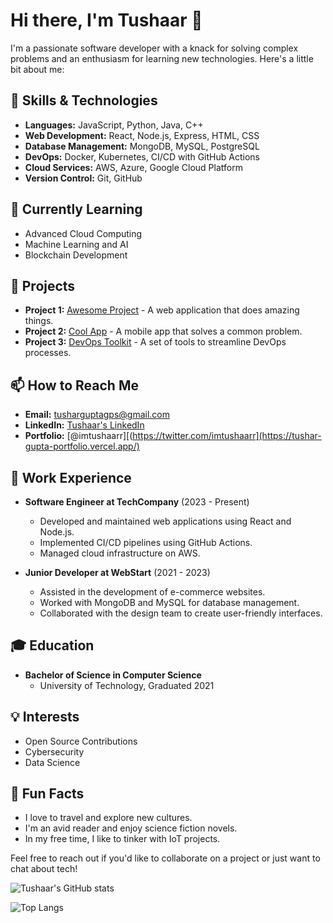 # Hi there, I'm Tushaar 👋

I'm a passionate software developer with a knack for solving complex problems and an enthusiasm for learning new technologies. Here's a little bit about me:

## 🚀 Skills & Technologies

- **Languages:** JavaScript, Python, Java, C++
- **Web Development:** React, Node.js, Express, HTML, CSS
- **Database Management:** MongoDB, MySQL, PostgreSQL
- **DevOps:** Docker, Kubernetes, CI/CD with GitHub Actions
- **Cloud Services:** AWS, Azure, Google Cloud Platform
- **Version Control:** Git, GitHub

## 🌱 Currently Learning

- Advanced Cloud Computing
- Machine Learning and AI
- Blockchain Development

## 🔭 Projects

- **Project 1:** [Awesome Project](https://github.com/imtushaarr/awesome-project) - A web application that does amazing things.
- **Project 2:** [Cool App](https://github.com/imtushaarr/cool-app) - A mobile app that solves a common problem.
- **Project 3:** [DevOps Toolkit](https://github.com/imtushaarr/devops-toolkit) - A set of tools to streamline DevOps processes.

## 📫 How to Reach Me

- **Email:** tusharguptagps@gmail.com
- **LinkedIn:** [Tushaar's LinkedIn](https://www.linkedin.com/in/imtushaarr/)
- **Portfolio:** [@imtushaarr][(https://twitter.com/imtushaarr](https://tushar-gupta-portfolio.vercel.app/)

## 💼 Work Experience

- **Software Engineer at TechCompany** (2023 - Present)
  - Developed and maintained web applications using React and Node.js.
  - Implemented CI/CD pipelines using GitHub Actions.
  - Managed cloud infrastructure on AWS.

- **Junior Developer at WebStart** (2021 - 2023)
  - Assisted in the development of e-commerce websites.
  - Worked with MongoDB and MySQL for database management.
  - Collaborated with the design team to create user-friendly interfaces.

## 🎓 Education

- **Bachelor of Science in Computer Science**
  - University of Technology, Graduated 2021

## 💡 Interests

- Open Source Contributions
- Cybersecurity
- Data Science

## 🌟 Fun Facts

- I love to travel and explore new cultures.
- I'm an avid reader and enjoy science fiction novels.
- In my free time, I like to tinker with IoT projects.

Feel free to reach out if you'd like to collaborate on a project or just want to chat about tech!

![Tushaar's GitHub stats](https://github-readme-stats.vercel.app/api?username=imtushaarr&show_icons=true&theme=radical)

![Top Langs](https://github-readme-stats.vercel.app/api/top-langs/?username=imtushaarr&layout=compact&theme=radical)
